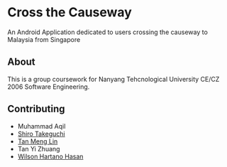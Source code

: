 # Cross the Causeway

An Android Application dedicated to users crossing the causeway to Malaysia from Singapore

## About
This is a group coursework for Nanyang Tehcnological University CE/CZ 2006 Software Engineering.

## Contributing

* Muhammad Aqil
* [Shiro Takeguchi](https://github.com/ShiroTakeguchi)
* [Tan Meng Lin](https://github.com/menggdbb)
* Tan Yi Zhuang
* [Wilson Hartano Hasan](https://github.com/wilhh)
